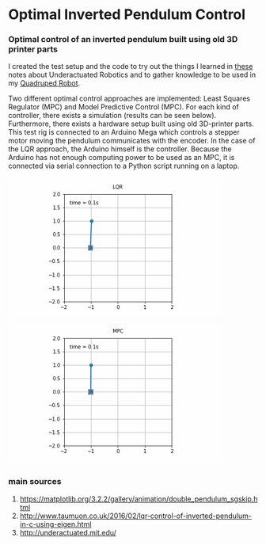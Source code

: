 # Optimal Inverted Pendulum Control
### Optimal control of an inverted pendulum built using old 3D printer parts

I created the test setup and the code to try out the things I learned in [these](http://underactuated.mit.edu/) notes about Underactuated Robotics
and to gather knowledge to be used in my [Quadruped Robot](https://github.com/ThomasSchnapka/quaro).

Two different optimal control approaches are implemented: Least Squares Regulator (MPC) and Model Predictive Control (MPC). For each kind of controller, there exists
a simulation (results can be seen below). Furthermore, there exists a hardware setup built using old 3D-printer parts. This test rig is connected to an Arduino Mega which
controls a stepper motor moving the pendulum communicates with the encoder. In the case of the LQR approach, the Arduino himself is the controller. 
Because the Arduino has not enough computing power to be used as an MPC, it is connected via serial connection to a Python script running on a laptop.

![lqr image](https://github.com/ThomasSchnapka/inverted_pendulum_control/blob/main/lqr.gif?raw=true)
![mpc image](https://github.com/ThomasSchnapka/inverted_pendulum_control/blob/main/mpc.gif?raw=true)

### main sources
1. https://matplotlib.org/3.2.2/gallery/animation/double_pendulum_sgskip.html
1. http://www.taumuon.co.uk/2016/02/lqr-control-of-inverted-pendulum-in-c-using-eigen.html
1. http://underactuated.mit.edu/

